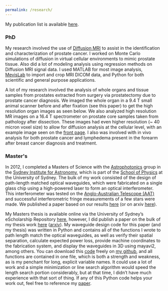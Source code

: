 ```yaml
---
permalink: /research/
---
```


My publication list is available [here](https://scholar.google.com.au/citations?user=UWC2tnAAAAAJ&hl=en).

### PhD ###

My research involved the use of [Diffusion MRI](https://en.wikipedia.org/wiki/Diffusion_MRI) to assist in the identification and characterization of prostate cancer.  I worked on Monte Carlo simulations of diffusion in virtual cellular environments to mimic prostate tissue.  Also did a lot of modeling analysis using regression methods on Diffusion MRI signal data.  I used MATLAB for most image analysis, [MevisLab](https://www.mevislab.de/) to import and crop MRI DICOM data, and Python for both scientific and general purpose applications. 

A lot of my research involved the analysis of whole organs and tissue samples from prostates extracted from surgery via prostatectomy due to prostate cancer diagnosis.  We imaged the whole organ in a 9.4 T small animal scanner before and after fixation (see this paper) to get the high resolution organ images as seen below.  We also analyzed high resolution MR images on a 16.4 T spectrometer on prostate core samples taken from pathology after dissection.  These images had even higher resolution (~ 40 micron voxel size) to allow for diffusion analysis at the cellular level, with an example image seen on the [front page](/).  I also was involved with in vivo analysis for both prostate cancer and lymphedema present in the forearm after breast cancer diagnosis and treatment.

### Master's ###

In 2012, I completed a Masters of Science with the [Astrophotonics](http://sydney.edu.au/science/physics/research/sifa/astrophotonics/) group in the [Sydney Institute for Astronomy](https://sydney.edu.au/science/physics/sifa/), which is part of the [School of Physics](https://sydney.edu.au/science/physics/) at the University of Sydney.  The bulk of my work consisted of the design of path-length matched optical waveguides, which were fabricated on a single glass chip using a high-powered laser to form an optical interferometer.  This interferometer was tested on the [Anglo-Australian Telescope (AAT)](http://www.aao.gov.au/) and successful interferometric fringe measurements of a few stars were made.  We published a paper based on our results [here](http://onlinelibrary.wiley.com/doi/10.1111/j.1365-2966.2012.21997.x/full) (or on arxiv [here](http://arxiv.org/abs/1210.0603)).

My Masters thesis is available online via the University of Sydney’s eScholarship Repository [here](http://hdl.handle.net/2123/10282), however, I did publish a paper on the bulk of my thesis work [here](http://www.opticsinfobase.org/ao/abstract.cfm?uri=ao-51-27-6489) ([arxiv](https://arxiv.org/ftp/arxiv/papers/1209/1209.5144.pdf)).  My waveguide design code for this paper (and my thesis) was written in Python and contains all of the functions I wrote to path length match the optical waveguides, as well as verify their spatial separation, calculate expected power loss, provide machine coordinates to the fabrication system, and display the waveguides in 3D using mayavi2, among others.  You can download this [code](https://github.com/diffusioned/Python-Code/blob/master/OpticalWaveguideCreation.py) freely on [my github](https://github.com/diffusioned), and all functions are contained in one file, which is both a strength and weakness, as is my penchant for long, explicit variable names.  It could use a lot of work and a simple minimization or line search algorithm would speed the length search portion considerably, but at that time, I didn’t have much experience with that sort of thing.  If any of this Python code helps your work out, feel free to reference my [paper](http://www.opticsinfobase.org/ao/abstract.cfm?uri=ao-51-27-6489).
